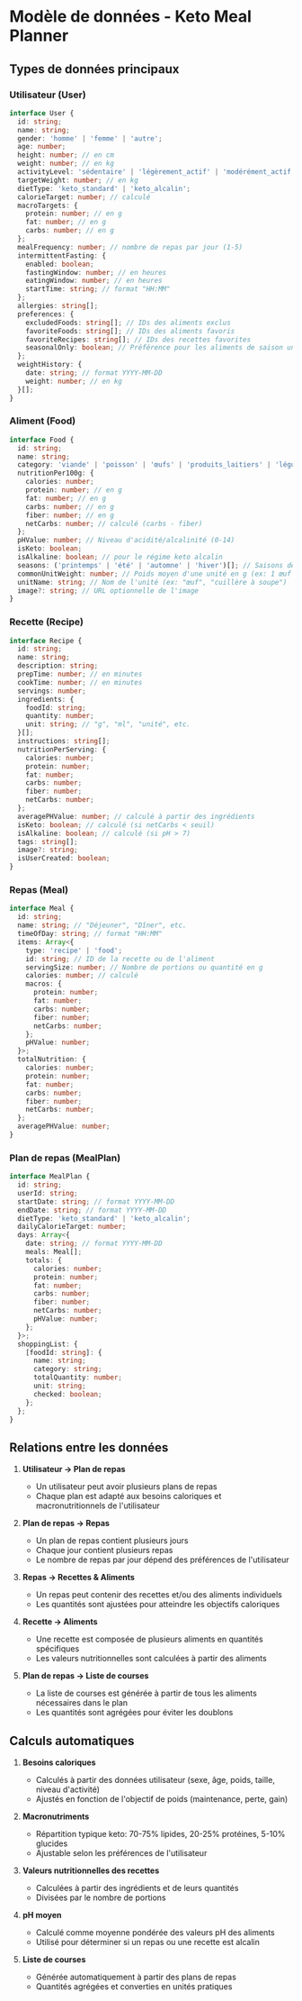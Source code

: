 # Modèle de données - Keto Meal Planner

## Types de données principaux

### Utilisateur (User)
```typescript
interface User {
  id: string;
  name: string;
  gender: 'homme' | 'femme' | 'autre';
  age: number;
  height: number; // en cm
  weight: number; // en kg
  activityLevel: 'sédentaire' | 'légèrement_actif' | 'modérément_actif' | 'très_actif' | 'extrêmement_actif';
  targetWeight: number; // en kg
  dietType: 'keto_standard' | 'keto_alcalin';
  calorieTarget: number; // calculé
  macroTargets: {
    protein: number; // en g
    fat: number; // en g
    carbs: number; // en g
  };
  mealFrequency: number; // nombre de repas par jour (1-5)
  intermittentFasting: {
    enabled: boolean;
    fastingWindow: number; // en heures
    eatingWindow: number; // en heures
    startTime: string; // format "HH:MM"
  };
  allergies: string[];
  preferences: {
    excludedFoods: string[]; // IDs des aliments exclus
    favoriteFoods: string[]; // IDs des aliments favoris
    favoriteRecipes: string[]; // IDs des recettes favorites
    seasonalOnly: boolean; // Préférence pour les aliments de saison uniquement
  };
  weightHistory: {
    date: string; // format YYYY-MM-DD
    weight: number; // en kg
  }[];
}
```

### Aliment (Food)
```typescript
interface Food {
  id: string;
  name: string;
  category: 'viande' | 'poisson' | 'œufs' | 'produits_laitiers' | 'légumes' | 'fruits' | 'noix_graines' | 'matières_grasses' | 'autre';
  nutritionPer100g: {
    calories: number;
    protein: number; // en g
    fat: number; // en g
    carbs: number; // en g
    fiber: number; // en g
    netCarbs: number; // calculé (carbs - fiber)
  };
  pHValue: number; // Niveau d'acidité/alcalinité (0-14)
  isKeto: boolean;
  isAlkaline: boolean; // pour le régime keto alcalin
  seasons: ('printemps' | 'été' | 'automne' | 'hiver')[]; // Saisons de disponibilité
  commonUnitWeight: number; // Poids moyen d'une unité en g (ex: 1 œuf = 50g)
  unitName: string; // Nom de l'unité (ex: "œuf", "cuillère à soupe")
  image?: string; // URL optionnelle de l'image
}
```

### Recette (Recipe)
```typescript
interface Recipe {
  id: string;
  name: string;
  description: string;
  prepTime: number; // en minutes
  cookTime: number; // en minutes
  servings: number;
  ingredients: {
    foodId: string;
    quantity: number;
    unit: string; // "g", "ml", "unité", etc.
  }[];
  instructions: string[];
  nutritionPerServing: {
    calories: number;
    protein: number;
    fat: number;
    carbs: number;
    fiber: number;
    netCarbs: number;
  };
  averagePHValue: number; // calculé à partir des ingrédients
  isKeto: boolean; // calculé (si netCarbs < seuil)
  isAlkaline: boolean; // calculé (si pH > 7)
  tags: string[];
  image?: string;
  isUserCreated: boolean;
}
```

### Repas (Meal)
```typescript
interface Meal {
  id: string;
  name: string; // "Déjeuner", "Dîner", etc.
  timeOfDay: string; // format "HH:MM"
  items: Array<{
    type: 'recipe' | 'food';
    id: string; // ID de la recette ou de l'aliment
    servingSize: number; // Nombre de portions ou quantité en g
    calories: number; // calculé
    macros: {
      protein: number;
      fat: number;
      carbs: number;
      fiber: number;
      netCarbs: number;
    };
    pHValue: number;
  }>;
  totalNutrition: {
    calories: number;
    protein: number;
    fat: number;
    carbs: number;
    fiber: number;
    netCarbs: number;
  };
  averagePHValue: number;
}
```

### Plan de repas (MealPlan)
```typescript
interface MealPlan {
  id: string;
  userId: string;
  startDate: string; // format YYYY-MM-DD
  endDate: string; // format YYYY-MM-DD
  dietType: 'keto_standard' | 'keto_alcalin';
  dailyCalorieTarget: number;
  days: Array<{
    date: string; // format YYYY-MM-DD
    meals: Meal[];
    totals: {
      calories: number;
      protein: number;
      fat: number;
      carbs: number;
      fiber: number;
      netCarbs: number;
      pHValue: number;
    };
  }>;
  shoppingList: {
    [foodId: string]: {
      name: string;
      category: string;
      totalQuantity: number;
      unit: string;
      checked: boolean;
    };
  };
}
```

## Relations entre les données

1. **Utilisateur → Plan de repas**
   - Un utilisateur peut avoir plusieurs plans de repas
   - Chaque plan est adapté aux besoins caloriques et macronutritionnels de l'utilisateur

2. **Plan de repas → Repas**
   - Un plan de repas contient plusieurs jours
   - Chaque jour contient plusieurs repas
   - Le nombre de repas par jour dépend des préférences de l'utilisateur

3. **Repas → Recettes & Aliments**
   - Un repas peut contenir des recettes et/ou des aliments individuels
   - Les quantités sont ajustées pour atteindre les objectifs caloriques

4. **Recette → Aliments**
   - Une recette est composée de plusieurs aliments en quantités spécifiques
   - Les valeurs nutritionnelles sont calculées à partir des aliments

5. **Plan de repas → Liste de courses**
   - La liste de courses est générée à partir de tous les aliments nécessaires dans le plan
   - Les quantités sont agrégées pour éviter les doublons

## Calculs automatiques

1. **Besoins caloriques**
   - Calculés à partir des données utilisateur (sexe, âge, poids, taille, niveau d'activité)
   - Ajustés en fonction de l'objectif de poids (maintenance, perte, gain)

2. **Macronutriments**
   - Répartition typique keto: 70-75% lipides, 20-25% protéines, 5-10% glucides
   - Ajustable selon les préférences de l'utilisateur

3. **Valeurs nutritionnelles des recettes**
   - Calculées à partir des ingrédients et de leurs quantités
   - Divisées par le nombre de portions

4. **pH moyen**
   - Calculé comme moyenne pondérée des valeurs pH des aliments
   - Utilisé pour déterminer si un repas ou une recette est alcalin

5. **Liste de courses**
   - Générée automatiquement à partir des plans de repas
   - Quantités agrégées et converties en unités pratiques
